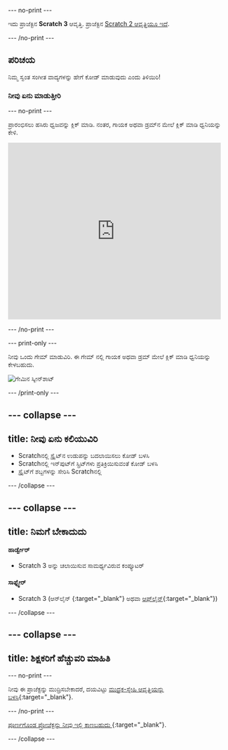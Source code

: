 --- no-print ---

ಇದು ಪ್ರಾಜೆಕ್ಟಿನ **Scratch 3** ಆವೃತ್ತಿ. ಪ್ರಾಜೆಕ್ಟಿನ [Scratch 2 ಆವೃತ್ತಿಯೂ ಇದೆ](https://projects.raspberrypi.org/kn-IN/projects/rock-band-scratch2).

--- /no-print ---

## ಪರಿಚಯ

ನಿಮ್ಮ ಸ್ವಂತ ಸಂಗೀತ ವಾದ್ಯಗಳನ್ನು ಹೇಗೆ ಕೋಡ್ ಮಾಡುವುದು ಎಂದು ತಿಳಿಯಿರಿ!

### ನೀವು ಏನು ಮಾಡುತ್ತೀರಿ

--- no-print ---

ಪ್ರಾರಂಭಿಸಲು ಹಸಿರು ಧ್ವಜವನ್ನು ಕ್ಲಿಕ್ ಮಾಡಿ. ನಂತರ, ಗಾಯಕ ಅಥವಾ ಡ್ರಮ್‌ನ ಮೇಲೆ ಕ್ಲಿಕ್ ಮಾಡಿ ಧ್ವನಿಯನ್ನು ಕೇಳಿ.

<div class="scratch-preview">
  <iframe allowtransparency="true" width="485" height="402" src="https://scratch.mit.edu/projects/embed/276872220/?autostart=false" frameborder="0" scrolling="no"></iframe>
</div>

--- /no-print ---

--- print-only ---

ನೀವು ಒಂದು ಗೇಮ್ ಮಾಡುವಿರಿ. ಈ ಗೇಮ್ ನಲ್ಲಿ ಗಾಯಕ ಅಥವಾ ಡ್ರಮ್‌ ಮೇಲೆ ಕ್ಲಿಕ್ ಮಾಡಿ ಧ್ವನಿಯನ್ನು ಕೇಳಬಹುದು.

![ಗೇಮಿನ ಸ್ಕ್ರೀನ್‌ಶಾಟ್](images/demo.png)

--- /print-only ---

--- collapse ---
---
title: ನೀವು ಏನು ಕಲಿಯುವಿರಿ
---
+ Scratch‌ನಲ್ಲಿ ಸ್ಪ್ರೈಟ್‌ನ ಉಡುಪನ್ನು ಬದಲಾಯಿಸಲು ಕೋಡ್ ಬಳಸಿ
+ Scratch‌ನಲ್ಲಿ ಇನ್‌ಪುಟ್‌ಗೆ ಸ್ಪ್ರಿಟ್‌ಗಳು ಪ್ರತಿಕ್ರಿಯಿಸುವಂತೆ ಕೋಡ್ ಬಳಸಿ
+ ಸ್ಪ್ರೈಟ್‌ಗೆ ಶಬ್ದಗಳನ್ನು ಸೇರಿಸಿ Scratch‌ನಲ್ಲಿ

--- /collapse ---

--- collapse ---
---
title: ನಿಮಗೆ ಬೇಕಾದುದು
---
#### ಹಾರ್ಡ್ವೇರ್

+ Scratch 3 ಅನ್ನು ಚಲಾಯಿಸುವ ಸಾಮರ್ಥ್ಯವಿರುವ ಕಂಪ್ಯೂಟರ್

#### ಸಾಫ್ಟ್ವೇರ್

+ Scratch 3 (ಆನ್‌ಲೈನ್‌ [ ](https://rpf.io/scratchon){:target="_blank"} ಅಥವಾ [ಆಫ್‌ಲೈನ್](https://rpf.io/scratchoff){:target="_blank"})

--- /collapse ---

--- collapse ---
---
title: ಶಿಕ್ಷಕರಿಗೆ ಹೆಚ್ಚುವರಿ ಮಾಹಿತಿ
---
--- no-print ---

ನೀವು ಈ ಪ್ರಾಜೆಕ್ಟನ್ನು ಮುದ್ರಿಸಬೇಕಾದರೆ, ದಯವಿಟ್ಟು [ಮುದ್ರಕ-ಸ್ನೇಹಿ ಆವೃತ್ತಿಯನ್ನು ಬಳಸಿ](https://projects.raspberrypi.org/kn-IN/projects/rock-band/print){:target="_blank"}.

--- /no-print ---

[ ಪೂರ್ಣಗೊಂಡ ಪ್ರೋಜೆಕ್ಟನ್ನು ನೀವು ಇಲ್ಲಿ ಕಾಣಬಹುದು ](https://rpf.io/p/kn-IN/rock-band-get){:target="_blank"}.

--- /collapse ---